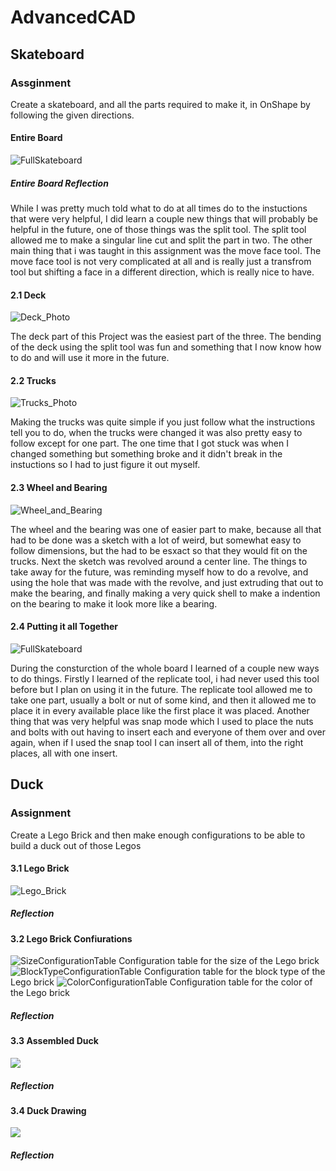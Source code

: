 # AdvancedCAD
## Skateboard 
### Assginment
Create a skateboard, and all the parts required to make it, in OnShape by following the given directions.
#### Entire Board
![FullSkateboard](Images/FullSkateboard.png)
##### Entire Board Reflection
While I was pretty much told what to do at all times do to the instuctions that were very helpful, I did learn a couple new things that will probably be helpful in the future, one of those things was the split tool. The split tool allowed me to make a singular line cut and split the part in two. The other main thing that i was taught in this assignment was the move face tool. The move face tool is not very complicated at all and is really just a transfrom tool but shifting a face in a different direction, which is really nice to have.
#### 2.1 Deck
![Deck_Photo](Images/DeckPhoto.png)

The deck part of this Project was the easiest part of the three. The bending of the deck using the split tool was fun and something that I now know how to do and will use it more in the future.

#### 2.2 Trucks
![Trucks_Photo](Images/Trucks.png)

Making the trucks was quite simple if you just follow what the instructions tell you to do, when the trucks were changed it was also pretty easy to follow except for one part. The one time that I got stuck was when I changed something but something broke and it didn't break in the instuctions so I had to just figure it out myself.

#### 2.3 Wheel and Bearing
![Wheel_and_Bearing](Images/WheelAndBearing.png)

The wheel and the bearing was one of easier part to make, because all that had to be done was a sketch with a lot of weird, but somewhat easy to follow dimensions, but the had to be esxact so that they would fit on the trucks. Next the sketch was revolved around a center line. The things to take away for the future, was reminding myself how to do a revolve, and using the hole that was made with the revolve, and just extruding that out to make the bearing, and finally making a very quick shell to make a indention on the bearing to make it look more like a bearing.
#### 2.4 Putting it all Together
![FullSkateboard](Images/FullSkateboard.png)

During the consturction of the whole board I learned of a couple new ways to do things. Firstly I learned of the replicate tool, i had never used this tool before but I plan on using it in the future. The replicate tool allowed me to take one part, usually a bolt or nut of some kind, and then it allowed me to place it in every available place like the first place it was placed. Another thing that was very helpful was snap mode which I used to place the nuts and bolts with out having to insert each and everyone of them over and over again, when if I used the snap tool I can insert all of them, into the right places, all with one insert.

## Duck
### Assignment
Create a Lego Brick and then make enough configurations to be able to build a duck out of those Legos
#### 3.1 Lego Brick
![Lego_Brick](/Images/LegoBrick.png)
##### Reflection

#### 3.2 Lego Brick Confiurations 
![SizeConfigurationTable](/Images/SizeConfigTable.png)
Configuration table for the size of the Lego brick
![BlockTypeConfigurationTable](/Images/BlockTypeConfigTable.png)
Configuration table for the block type of the Lego brick
![ColorConfigurationTable](/Images/ColorConfigTable.png)
Configuration table for the color of the Lego brick
##### Reflection

#### 3.3 Assembled Duck
![](/Images/LegoBrick.png)
##### Reflection

#### 3.4 Duck Drawing
![](/Images/LegoBrick.png)
##### Reflection
